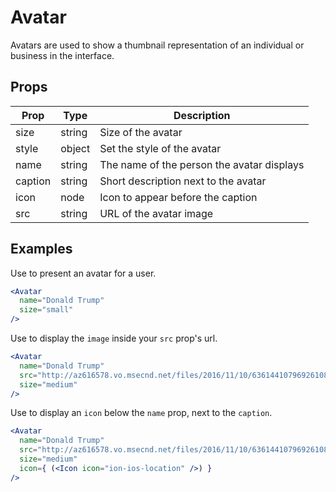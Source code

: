 # Avatar

Avatars are used to show a thumbnail representation of an individual or
business in the interface.

## Props

| Prop | Type | Description |
| ---- | ---- | ----------- |
| size | string | Size of the avatar |
| style | object | Set the style of the avatar |
| name | string | The name of the person the avatar displays |
| caption | string | Short description next to the avatar |
| icon | node | Icon to appear before the caption |
| src | string | URL of the avatar image |

## Examples

Use to present an avatar for a user.

```jsx
<Avatar
  name="Donald Trump"
  size="small"
/>
```

Use to display the `image` inside your `src` prop's url.

```jsx
<Avatar
  name="Donald Trump"
  src="http://az616578.vo.msecnd.net/files/2016/11/10/6361441079692610831635571641_nast.jpg"
  size="medium"
/>
```

Use to display an `icon` below the `name` prop, next to the `caption`.

```jsx
<Avatar
  name="Donald Trump"
  src="http://az616578.vo.msecnd.net/files/2016/11/10/6361441079692610831635571641_nast.jpg"
  size="medium"
  icon={ (<Icon icon="ion-ios-location" />) }
/>
```
